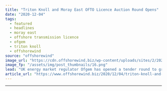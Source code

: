```yaml
---
title: "Triton Knoll and Moray East OFTO Licence Auction Round Opens"
date: "2020-12-04"
tags: 
  - featured
  - headlines
  - moray east
  - offshore transmission licence
  - ofgem
  - triton knoll
  - offshorewind
source: "offshorewind"
image_url: "https://cdn.offshorewind.biz/wp-content/uploads/sites/2/2020/12/04103009/Triton-Knoll-and-Moray-East-OFTO-Licence-Auction-Round-Opens.png"
image_fp: "/assets/img/post_thumbnails/16.png"
lead: "UK energy market regulator Ofgem has opened a tender round to grant two offshore"
article_url: "https://www.offshorewind.biz/2020/12/04/triton-knoll-and-moray-east-ofto-licence-auction-round-opens/"
---
```


---
